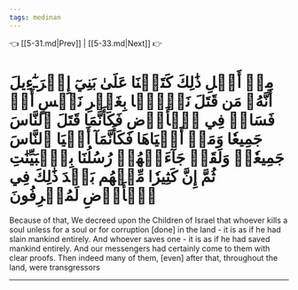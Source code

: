 ```yaml
---
tags: medinan
---
```


👈 [[5-31.md|Prev]] | [[5-33.md|Next]] 👉

# مِنۡ أَجۡلِ ذَٰلِكَ كَتَبۡنَا عَلَىٰ بَنِيٓ إِسۡرَـٰٓءِيلَ أَنَّهُۥ مَن قَتَلَ نَفۡسَۢا بِغَيۡرِ نَفۡسٍ أَوۡ فَسَادٖ فِي ٱلۡأَرۡضِ فَكَأَنَّمَا قَتَلَ ٱلنَّاسَ جَمِيعٗا وَمَنۡ أَحۡيَاهَا فَكَأَنَّمَآ أَحۡيَا ٱلنَّاسَ جَمِيعٗاۚ وَلَقَدۡ جَآءَتۡهُمۡ رُسُلُنَا بِٱلۡبَيِّنَٰتِ ثُمَّ إِنَّ كَثِيرٗا مِّنۡهُم بَعۡدَ ذَٰلِكَ فِي ٱلۡأَرۡضِ لَمُسۡرِفُونَ

Because of that, We decreed upon the Children of Israel that whoever kills a soul unless for a soul or for corruption [done] in the land - it is as if he had slain mankind entirely. And whoever saves one - it is as if he had saved mankind entirely. And our messengers had certainly come to them with clear proofs. Then indeed many of them, [even] after that, throughout the land, were transgressors

---

